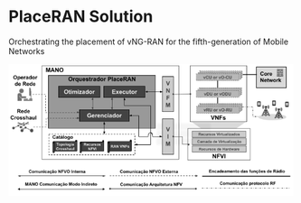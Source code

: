 # PlaceRAN Solution
 Orchestrating the placement of vNG-RAN for the fifth-generation of Mobile Networks
 
 ![PlaceRAN Solution Architecture](docs/Architecture_Final_Dissertação.png)
